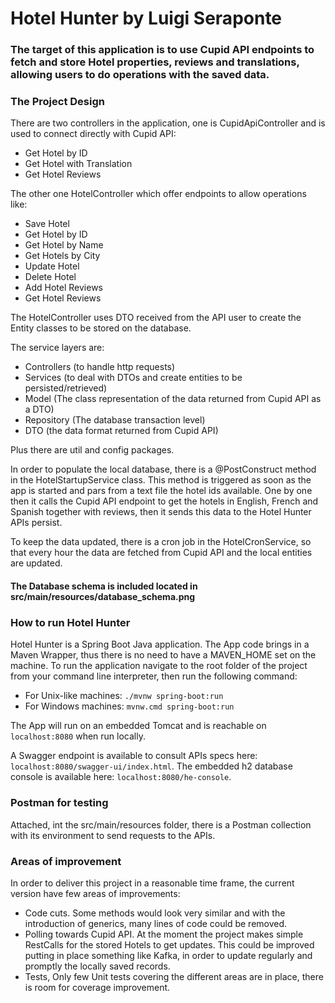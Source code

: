 # Hotel Hunter by Luigi Seraponte

### The target of this application is to use Cupid API endpoints to fetch and store Hotel properties, reviews and translations, allowing users to do operations with the saved data.

### The Project Design

There are two controllers in the application, one is CupidApiController and is used to connect directly with Cupid API:
- Get Hotel by ID
- Get Hotel with Translation
- Get Hotel Reviews

The other one HotelController which offer endpoints to allow operations like:
- Save Hotel
- Get Hotel by ID
- Get Hotel by Name
- Get Hotels by City
- Update Hotel
- Delete Hotel
- Add Hotel Reviews
- Get Hotel Reviews

The HotelController uses DTO received from the API user to create the Entity classes to be stored on the database.

The service layers are:
- Controllers (to handle http requests)
- Services (to deal with DTOs and create entities to be persisted/retrieved)
- Model (The class representation of the data returned from Cupid API as a DTO)
- Repository (The database transaction level)
- DTO (the data format returned from Cupid API)

Plus there are util and config packages.

In order to populate the local database, there is a @PostConstruct method in the HotelStartupService class. This method is triggered as soon as the app is started and pars from a text file the hotel ids available.
One by one then it calls the Cupid API endpoint to get the hotels in English, French and Spanish together with reviews, then it sends this data to the Hotel Hunter APIs persist.

To keep the data updated, there is a cron job in the HotelCronService, so that every hour the data are fetched from Cupid API and the local entities are updated.

#### The Database schema is included located in src/main/resources/database_schema.png

### How to run Hotel Hunter

Hotel Hunter is a Spring Boot Java application.
The App code brings in a Maven Wrapper, thus there is no need to have a MAVEN_HOME set on the machine.
To run the application navigate to the root folder of the project from your command line interpreter, then run the following command:
- For Unix-like machines: ```./mvnw spring-boot:run```
- For Windows machines: ```mvnw.cmd spring-boot:run```

The App will run on an embedded Tomcat and is reachable on ```localhost:8080``` when run locally.

A Swagger endpoint is available to consult APIs specs here: ```localhost:8080/swagger-ui/index.html```.
The embedded h2 database console is available here: ```localhost:8080/he-console```.

### Postman for testing
Attached, int the src/main/resources folder, there is a Postman collection with its environment to send requests to the APIs.

### Areas of improvement

In order to deliver this project in a reasonable time frame, the current version have few areas of improvements:
- Code cuts. Some methods would look very similar and with the introduction of generics, many lines of code could be removed.
- Polling towards Cupid API. At the moment the project makes simple RestCalls for the stored Hotels to get updates. This could be improved putting in place something like Kafka, in order to update regularly and promptly the locally saved records.
- Tests, Only few Unit tests covering the different areas are in place, there is room for coverage improvement.